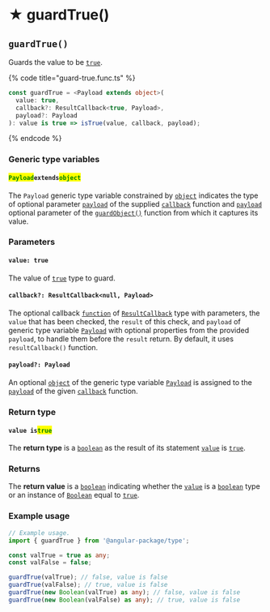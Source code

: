 # ★ guardTrue()

## `guardTrue()`

Guards the value to be [`true`](https://developer.mozilla.org/en-US/docs/Web/JavaScript/Reference/Global\_Objects/Boolean).

{% code title="guard-true.func.ts" %}
```typescript
const guardTrue = <Payload extends object>(
  value: true,
  callback?: ResultCallback<true, Payload>,
  payload?: Payload
): value is true => isTrue(value, callback, payload);
```
{% endcode %}

### Generic type variables

#### <mark style="color:green;">**`Payload`**</mark>**`extends`**<mark style="color:green;">**`object`**</mark>

The `Payload` generic type variable constrained by [`object`](https://www.typescriptlang.org/docs/handbook/basic-types.html#object) indicates the type of optional parameter [`payload`](../types/resultcallback.md#payload-payload) of the supplied [`callback`](page-3.md#callback-resultcallback-less-than-type-payload-greater-than) function and [`payload`](page-3.md#payload-payload) optional parameter of the [`guardObject()`](page-3.md#guardobject) function from which it captures its value.

### Parameters

#### `value: true`

The value of [`true`](https://developer.mozilla.org/en-US/docs/Web/JavaScript/Reference/Global\_Objects/Boolean) type to guard.

#### `callback?: ResultCallback<null, Payload>`

The optional callback [`function`](https://developer.mozilla.org/en-US/docs/Web/JavaScript/Guide/Functions) of [`ResultCallback`](../types/resultcallback.md) type with parameters, the `value` that has been checked, the `result` of this check, and `payload` of generic type variable [`Payload`](page-3.md#payloadextendsobject) with optional properties from the provided `payload`, to handle them before the `result` return. By default, it uses `resultCallback()` function.

#### `payload?: Payload`

An optional [`object`](https://developer.mozilla.org/en-US/docs/Web/JavaScript/Reference/Global\_Objects/Object) of the generic type variable [`Payload`](page-3.md#payloadextendsobject-object) is assigned to the [`payload`](../types/resultcallback.md#payload-payload) of the given [`callback`](page-3.md#callback-resultcallback-less-than-bigint-payload-greater-than) function.

### Return type

#### `value is`<mark style="color:green;">`true`</mark>

The **return type** is a [`boolean`](https://www.typescriptlang.org/docs/handbook/basic-types.html#boolean) as the result of its statement [`value`](page-3.md#value-true) is [`true`](https://www.typescriptlang.org/docs/handbook/basic-types.html#boolean).

### Returns

The **return value** is a [`boolean`](https://developer.mozilla.org/en-US/docs/Web/JavaScript/Reference/Global\_Objects/Boolean) indicating whether the [`value`](page-3.md#value-true) is a [`boolean`](https://developer.mozilla.org/en-US/docs/Web/JavaScript/Reference/Global\_Objects/Boolean) type or an instance of [`Boolean`](https://developer.mozilla.org/en-US/docs/Web/JavaScript/Reference/Global\_Objects/Boolean) equal to [`true`](https://developer.mozilla.org/en-US/docs/Web/JavaScript/Reference/Global\_Objects/Boolean).

### Example usage

```typescript
// Example usage.
import { guardTrue } from '@angular-package/type';

const valTrue = true as any;
const valFalse = false;

guardTrue(valTrue); // false, value is false
guardTrue(valFalse); // true, value is false
guardTrue(new Boolean(valTrue) as any); // false, value is false
guardTrue(new Boolean(valFalse) as any); // true, value is false
```
